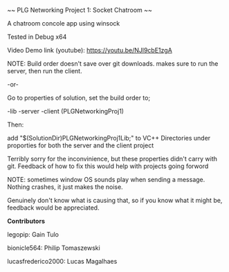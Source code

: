 ~~ PLG Networking Project 1: Socket Chatroom ~~

A chatroom concole app using winsock

Tested in Debug x64

Video Demo link (youtube): https://youtu.be/NJl9cbE1zgA


NOTE:
Build order doesn't save over git downloads. makes sure to run the server, then run the client.

-or-

Go to properties of solution, set the build order to;

-lib
-server
-client (PLGNetworkingProj1)

Then:

add "$(SolutionDir)PLGNetworkingProj1Lib;" to VC++ Directories under proporties for both the server and the client project

Terribly sorry for the inconvinience, but these properties didn't carry with git. Feedback of how to fix this would help with projects going forword

NOTE: 
sometimes window OS sounds play when sending a message. Nothing crashes, it just makes the noise.

Genuinely don't know what is causing that, so if you know what it might be, feedback would be appreciated.


**Contributors**

legopip:            Gain Tulo

bionicle564:        Philip Tomaszewski

lucasfrederico2000: Lucas Magalhaes


